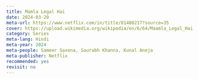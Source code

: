 ```yaml
---
title: Mamla Legal Hai
date: 2024-03-20
meta-url: https://www.netflix.com/in/title/81480217?source=35
cover: https://upload.wikimedia.org/wikipedia/en/6/64/Maamla_Legal_Hai.jpg
category: Series
meta-lang: Hindi
meta-year: 2024
meta-people: Sameer Saxena, Saurabh Khanna, Kunal Aneja
meta-publisher: Netflix
recommended: yes
revisit: no
---
```


